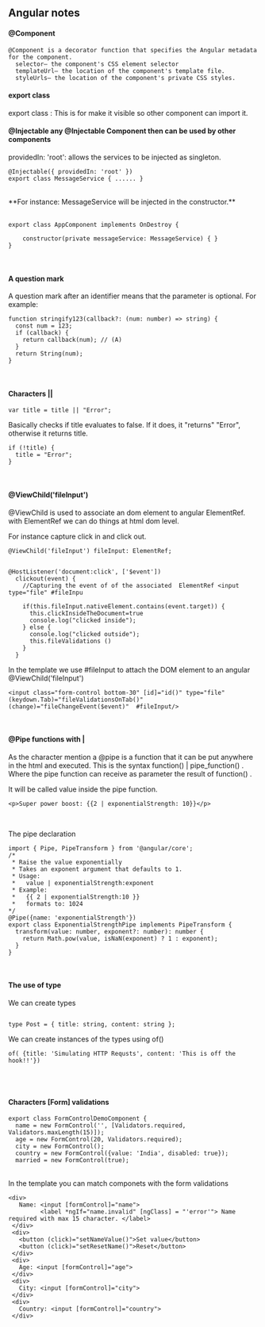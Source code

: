 ## Angular notes

#### @Component 

```
@Component is a decorator function that specifies the Angular metadata for the component.
  selector— the component's CSS element selector
  templateUrl— the location of the component's template file.
  styleUrls— the location of the component's private CSS styles.
```
#### export class

export class : This is for make it visible so other component can import it.


#### @Injectable any @Injectable Component then can be used by other components

providedIn: 'root':  allows the services to be injected as singleton.

```
@Injectable({ providedIn: 'root' })
export class MessageService { ...... } 
```
<br/>
**For instance: MessageService will be injected in the constructor.**
<br/> <br/>

```
export class AppComponent implements OnDestroy {
    
    constructor(private messageService: MessageService) { }
}
```
<br/>

#### A question mark

A question mark after an identifier means that the parameter is optional. For example:

```
function stringify123(callback?: (num: number) => string) {
  const num = 123;
  if (callback) {
    return callback(num); // (A)
  }
  return String(num);
}
```
<br/>

####	Characters ||
```
var title = title || "Error";
```

Basically checks if title evaluates to false. If it does, it "returns" "Error", otherwise it returns title.
```
if (!title) {
  title = "Error";
}
```

<br/>

#### @ViewChild('fileInput')

@ViewChild is used to associate an dom element to angular ElementRef. with ElementRef we can do things at html dom level.

For instance capture click in and click out.

```  
@ViewChild('fileInput') fileInput: ElementRef;


@HostListener('document:click', ['$event'])
  clickout(event) {
    //Capturing the event of of the associated  ElementRef <input type="file" #fileInpu

    if(this.fileInput.nativeElement.contains(event.target)) {
      this.clickInsideTheDocument=true
      console.log("clicked inside");
    } else {
      console.log("clicked outside");  
      this.fileValidations ()   
    }
  }
```

In the template we use #fileInput to attach the DOM element to an angular @ViewChild('fileInput')
```
<input class="form-control bottom-30" [id]="id()" type="file" (keydown.Tab)="fileValidationsOnTab()" (change)="fileChangeEvent($event)"  #fileInput/>
```

<br/>


#### @Pipe functions with |

As the character mention a @pipe is a function that it can be put anywhere in the html and executed. 
This is the syntax function() | pipe_function() . Where the pipe function can receive as parameter the result of function() .

It will be called value inside the pipe function. 

```
<p>Super power boost: {{2 | exponentialStrength: 10}}</p> 

```
<br/>

The pipe declaration <br/>

```
import { Pipe, PipeTransform } from '@angular/core';
/*
 * Raise the value exponentially
 * Takes an exponent argument that defaults to 1.
 * Usage:
 *   value | exponentialStrength:exponent
 * Example:
 *   {{ 2 | exponentialStrength:10 }}
 *   formats to: 1024
*/
@Pipe({name: 'exponentialStrength'})
export class ExponentialStrengthPipe implements PipeTransform {
  transform(value: number, exponent?: number): number {
    return Math.pow(value, isNaN(exponent) ? 1 : exponent);
  }
}
```

<br/>

#### The use of type 

We can create types
```

type Post = { title: string, content: string };
```

We can create instances of the types using of()
```
of( {title: 'Simulating HTTP Requsts', content: 'This is off the hook!!'})
```
<br/>
<br/>

#### Characters [Form] validations

```
export class FormControlDemoComponent {
  name = new FormControl('', [Validators.required, Validators.maxLength(15)]);
  age = new FormControl(20, Validators.required);  
  city = new FormControl();
  country = new FormControl({value: 'India', disabled: true});
  married = new FormControl(true);
````  
<br/>
In the template you can match componets with the form validations

<br/>

```
<div>
   Name: <input [formControl]="name">
         <label *ngIf="name.invalid" [ngClass] = "'error'"> Name required with max 15 character. </label>
 </div>
 <div>
   <button (click)="setNameValue()">Set value</button>
   <button (click)="setResetName()">Reset</button>
 </div>
 <div>
   Age: <input [formControl]="age">
 </div>
 <div>
   City: <input [formControl]="city">
 </div>
 <div>
   Country: <input [formControl]="country">
 </div>
```
